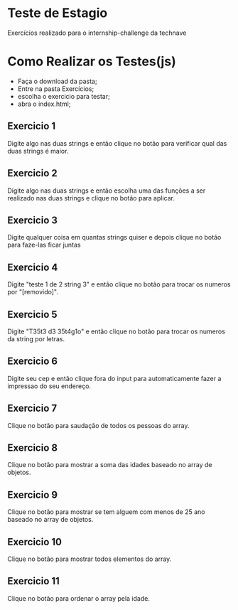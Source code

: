 # Teste de Estagio

Exercícios realizado para o internship-challenge da technave

# Como Realizar os Testes(js)

- Faça o download da pasta;
- Entre na pasta Exercícios;
- escolha o exercicio para testar;
- abra o index.html;

## Exercicio 1

Digite algo nas duas strings e então clique no botão para verificar qual das duas strings é maior.

## Exercicio 2

Digite algo nas duas strings e então escolha uma das funções a ser realizado nas duas strings e clique no botão para aplicar.

## Exercicio 3

Digite qualquer coisa em quantas strings quiser e depois clique no botão para faze-las ficar juntas

## Exercicio 4

Digite "teste 1 de 2 string 3" e então clique no botão para trocar os numeros por "[removido]".

## Exercicio 5

Digite "T35t3 d3 35t4g1o" e então clique no botão para trocar os numeros da string por letras.

## Exercicio 6

Digite seu cep e então clique fora do input para automaticamente fazer a impressao do seu endereço.

## Exercicio 7

Clique no botão para saudação de todos os pessoas do array.

## Exercicio 8

Clique no botão para mostrar a soma das idades baseado no array de objetos.

## Exercicio 9

Clique no botão para mostrar se tem alguem com menos de 25 ano baseado no array de objetos.

## Exercicio 10

Clique no botão para mostrar todos elementos do array.

## Exercicio 11

Clique no botão para ordenar o array pela idade.

